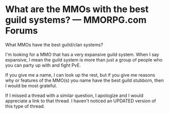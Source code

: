 # What are the MMOs with the best guild systems? — MMORPG.com Forums

What MMOs have the best guild/clan systems?

I'm looking for a MMO that has a very expansive guild system. When I say expansive, I mean the guild system is more than just a group of people who you can party up with and fight PvE. 

If you give me a name, I can look up the rest, but if you give me reasons why or features of the MMO(s) you name have the best guild stubborn, then I would be most grateful.

If I missed a thread with a similar question, I apologize and I would appreciate a link to that thread. I haven't noticed an UPDATED version of this type of thread.

